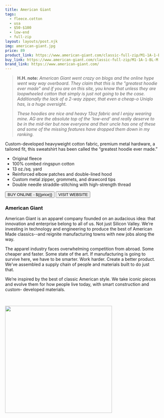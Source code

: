 ```yaml
---
title: American Giant
tags:
  - fleece.cotton
  - usa
  - $50-$100
  - low-end 
  - full-zip
layout: layouts/post.njk
img: american-giant.jpg
price: 89
product_link: https://www.american-giant.com/classic-full-zip/M1-1A-1-BL-M.html
buy_link: https://www.american-giant.com/classic-full-zip/M1-1A-1-BL-M.html
brand_link: https://www.american-giant.com/
---
```

<div class="col col-sm-8">

<p>
<blockquote>
<strong>H.H. note:</strong><i> American Giant went crazy on blogs and the online hype went way way overboard. They claim that this is the "greatest hoodie ever made" and if you are on this site, you know that unless they are loopwheeled cotton that simply is just not going to be the case. Additionally the lack of a 2-way zipper, that even a cheap-o Uniqlo has, is a huge oversight.

These hoodies are nice and heavy 13oz fabric and I enjoy wearing mine. AG are the absolute top of the 'low-end' and really deserve to be in the mid-tier but now everyone and their uncle has one of these and some of the missing features have dropped them down in my ranking.</i>
</blockquote>
</p>

<p>
Custom-developed heavyweight cotton fabric, premium metal hardware, a tailored fit, this sweatshirt has been called the “greatest hoodie ever made.”

* Original fleece
* 100% combed ringspun cotton
* 13 oz./sq. yard
* Reinforced elbow patches and double-lined hood
* Custom metal zipper, grommets, and drawcord tips
* Double needle straddle-stitching with high-strength thread

</p>
<p>
    <a href='{{buy_link}}'><button class="button-primary-outlined button-round">BUY ONLINE - ${{price}}</button></a>
    <a href='{{brand_link}}'><button class="button-primary-outlined button-round">VISIT WEBSITE</button></a>
</p>

### American Giant
<p>American Giant is an apparel company founded
on an audacious idea: that innovation and
enterprise belong to all of us. Not just Silicon
Valley. We’re investing in technology and
engineering to produce the best of American
Made classics--and reignite manufacturing towns
with new jobs along the way.

The apparel industry faces overwhelming competition from abroad.
Some cheaper and faster. Some state of the art. If manufacturing is
going to survive here, we have to be smarter. Work harder. Create a
better product. We’ve assembled a supply chain of people and
materials built to do just that.

We’re inspired by the best of classic American style.
We take iconic pieces and evolve them for how people
live today, with smart construction and custom-
developed materials.

 ﻿</p>

</div>

<div class="col col-sm-4 float-right">
        <img src='/img/{{img}}' height='350' class="float-left">
</div>